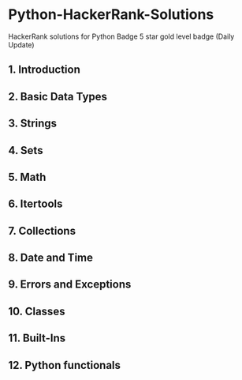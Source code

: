 # Python-HackerRank-Solutions 
HackerRank solutions for Python Badge 5 star gold level badge (Daily Update)

## 1. Introduction


## 2. Basic Data Types


## 3. Strings


## 4. Sets


## 5. Math


## 6. Itertools


## 7. Collections


## 8. Date and Time


## 9. Errors and Exceptions


## 10. Classes


## 11. Built-Ins


## 12. Python functionals


